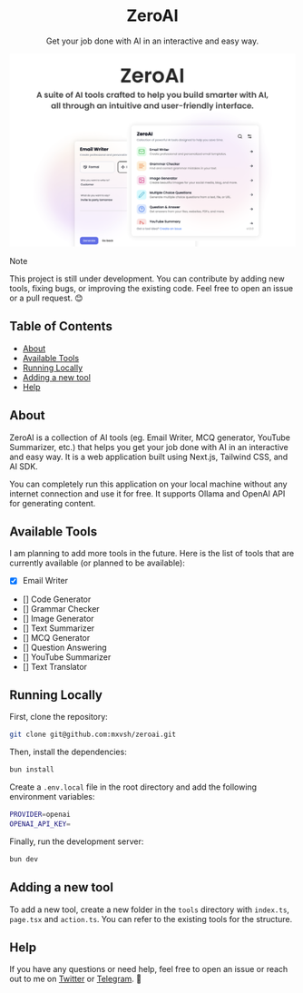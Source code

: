 <h1 align="center">ZeroAI</h1>
<p align="center">
Get your job done with AI in an interactive and easy way.
</p>

<img src="public/zeroai-banner.png"/>

> [!NOTE]  
> This project is still under development. You can contribute by adding new tools, fixing bugs, or improving the existing code. Feel free to open an issue or a pull request. 😊

## Table of Contents

- [About](#about)
- [Available Tools](#available-tools)
- [Running Locally](#running-locally)
- [Adding a new tool](#adding-a-new-tool)
- [Help](#help)

## About

ZeroAI is a collection of AI tools (eg. Email Writer, MCQ generator, YouTube Summarizer, etc.) that helps you get your job done with AI in an interactive and easy way. It is a web application built using Next.js, Tailwind CSS, and AI SDK.

You can completely run this application on your local machine without any internet connection and use it for free. It supports Ollama and OpenAI API for generating content.

## Available Tools

I am planning to add more tools in the future. Here is the list of tools that are currently available (or planned to be available):

- [x] Email Writer
- [] Code Generator
- [] Grammar Checker
- [] Image Generator
- [] Text Summarizer
- [] MCQ Generator
- [] Question Answering
- [] YouTube Summarizer
- [] Text Translator

## Running Locally

First, clone the repository:

```bash
git clone git@github.com:mxvsh/zeroai.git
```

Then, install the dependencies:

```bash
bun install
```

Create a `.env.local` file in the root directory and add the following environment variables:

```bash
PROVIDER=openai
OPENAI_API_KEY=
```

Finally, run the development server:

```bash
bun dev
```

## Adding a new tool

To add a new tool, create a new folder in the `tools` directory with `index.ts`, `page.tsx` and `action.ts`. You can refer to the existing tools for the structure.

## Help

If you have any questions or need help, feel free to open an issue or reach out to me on [Twitter](https://twitter.com/monawwarx) or [Telegram](https://t.me/monawwarx). 🙂
